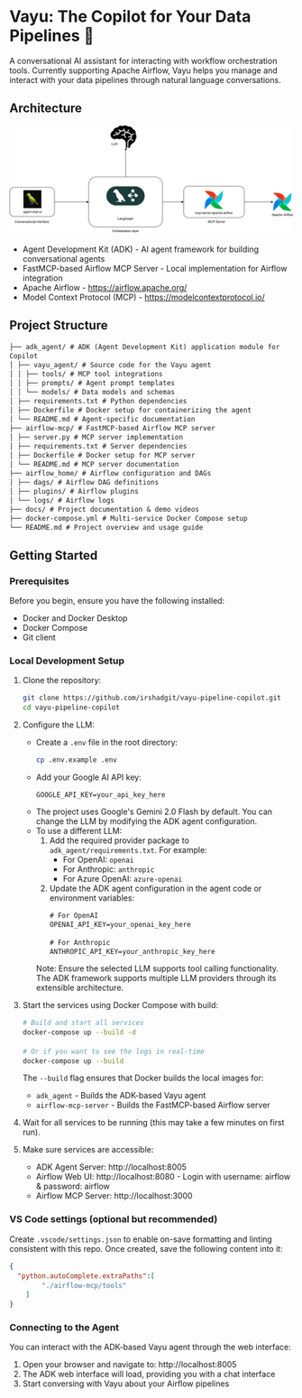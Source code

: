# Vayu: The Copilot for Your Data Pipelines 🚀
A conversational AI assistant for interacting with workflow orchestration tools. Currently supporting Apache Airflow, Vayu helps you manage and interact with your data pipelines through natural language conversations.

## Architecture

![Architecture Diagram](docs/vayu-architecture.png)
* Agent Development Kit (ADK) - AI agent framework for building conversational agents
* FastMCP-based Airflow MCP Server - Local implementation for Airflow integration
* Apache Airflow - https://airflow.apache.org/
* Model Context Protocol (MCP) - https://modelcontextprotocol.io/

## Project Structure

```
├── adk_agent/ # ADK (Agent Development Kit) application module for Copilot
│ ├── vayu_agent/ # Source code for the Vayu agent
│ │ ├── tools/ # MCP tool integrations
│ │ ├── prompts/ # Agent prompt templates
│ │ └── models/ # Data models and schemas
│ ├── requirements.txt # Python dependencies
│ ├── Dockerfile # Docker setup for containerizing the agent
│ └── README.md # Agent-specific documentation
├── airflow-mcp/ # FastMCP-based Airflow MCP server
│ ├── server.py # MCP server implementation
│ ├── requirements.txt # Server dependencies
│ ├── Dockerfile # Docker setup for MCP server
│ └── README.md # MCP server documentation
├── airflow_home/ # Airflow configuration and DAGs
│ ├── dags/ # Airflow DAG definitions
│ ├── plugins/ # Airflow plugins
│ └── logs/ # Airflow logs
├── docs/ # Project documentation & demo videos
├── docker-compose.yml # Multi-service Docker Compose setup
└── README.md # Project overview and usage guide
```


## Getting Started

### Prerequisites

Before you begin, ensure you have the following installed:
- Docker and Docker Desktop
- Docker Compose
- Git client

### Local Development Setup

1. Clone the repository:
   ```bash
   git clone https://github.com/irshadgit/vayu-pipeline-copilot.git
   cd vayu-pipeline-copilot
   ```

2. Configure the LLM:
   - Create a `.env` file in the root directory:
     ```bash
     cp .env.example .env
     ```
   - Add your Google AI API key:
     ```
     GOOGLE_API_KEY=your_api_key_here
     ```
   - The project uses Google's Gemini 2.0 Flash by default. You can change the LLM by modifying the ADK agent configuration.
   - To use a different LLM:
     1. Add the required provider package to `adk_agent/requirements.txt`. For example:
        - For OpenAI: `openai`
        - For Anthropic: `anthropic`
        - For Azure OpenAI: `azure-openai`
     2. Update the ADK agent configuration in the agent code or environment variables:
        ```
        # For OpenAI
        OPENAI_API_KEY=your_openai_key_here
        
        # For Anthropic
        ANTHROPIC_API_KEY=your_anthropic_key_here
        ```
     Note: Ensure the selected LLM supports tool calling functionality. The ADK framework supports multiple LLM providers through its extensible architecture.

3. Start the services using Docker Compose with build:
   ```bash
   # Build and start all services
   docker-compose up --build -d
   
   # Or if you want to see the logs in real-time
   docker-compose up --build
   ```
   
   The `--build` flag ensures that Docker builds the local images for:
   - `adk_agent` - Builds the ADK-based Vayu agent
   - `airflow-mcp-server` - Builds the FastMCP-based Airflow server

4. Wait for all services to be running (this may take a few minutes on first run).

5. Make sure services are accessible:
   - ADK Agent Server: http://localhost:8005
   - Airflow Web UI: http://localhost:8080 - Login with username: airflow & password: airflow
   - Airflow MCP Server: http://localhost:3000

### VS Code settings (optional but recommended)

Create `.vscode/settings.json` to enable on-save formatting and linting consistent with this repo. Once created, save the following content into it:

```json
{
  "python.autoComplete.extraPaths":[
        "./airflow-mcp/tools"
    ]
}

```


### Connecting to the Agent

You can interact with the ADK-based Vayu agent through the web interface:

1. Open your browser and navigate to: http://localhost:8005
2. The ADK web interface will load, providing you with a chat interface
3. Start conversing with Vayu about your Airflow pipelines